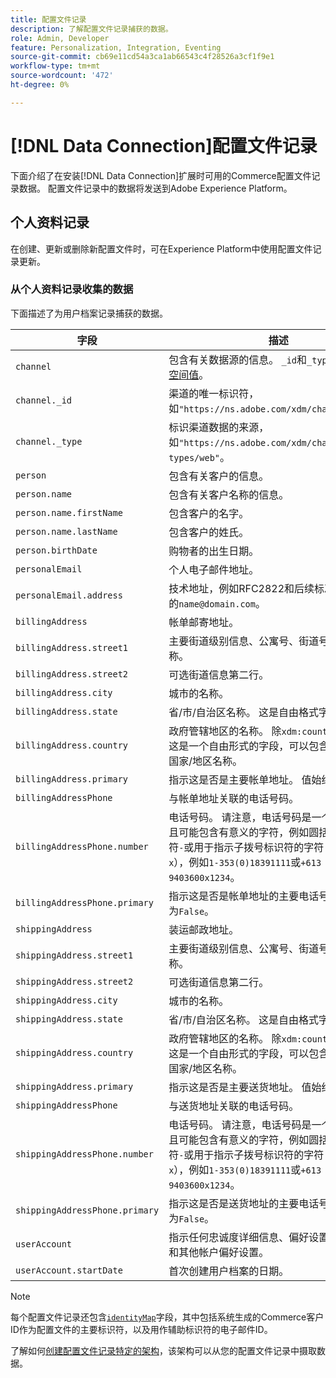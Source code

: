 ```yaml
---
title: 配置文件记录
description: 了解配置文件记录捕获的数据。
role: Admin, Developer
feature: Personalization, Integration, Eventing
source-git-commit: cb69e11cd54a3ca1ab66543c4f28526a3cf1f9e1
workflow-type: tm+mt
source-wordcount: '472'
ht-degree: 0%

---
```


# [!DNL Data Connection]配置文件记录

下面介绍了在安装[!DNL Data Connection]扩展时可用的Commerce配置文件记录数据。 配置文件记录中的数据将发送到Adobe Experience Platform。

## 个人资料记录

在创建、更新或删除新配置文件时，可在Experience Platform中使用配置文件记录更新。

### 从个人资料记录收集的数据

下面描述了为用户档案记录捕获的数据。

| 字段 | 描述 |
|---|---|
| `channel` | 包含有关数据源的信息。 `_id`和`_type`都包含[命名空间值](https://experienceleague.adobe.com/en/docs/experience-platform/xdm/schema/namespaces)。 |
| `channel._id` | 渠道的唯一标识符，如`"https://ns.adobe.com/xdm/channels/web"`。 |
| `channel._type` | 标识渠道数据的来源，如`"https://ns.adobe.com/xdm/channel-types/web"`。 |
| `person` | 包含有关客户的信息。 |
| `person.name` | 包含有关客户名称的信息。 |
| `person.name.firstName` | 包含客户的名字。 |
| `person.name.lastName` | 包含客户的姓氏。 |
| `person.birthDate` | 购物者的出生日期。 |
| `personalEmail` | 个人电子邮件地址。 |
| `personalEmail.address` | 技术地址，例如RFC2822和后续标准中通常定义的`name@domain.com`。 |
| `billingAddress` | 帐单邮寄地址。 |
| `billingAddress.street1` | 主要街道级别信息、公寓号、街道号和街道名称。 |
| `billingAddress.street2` | 可选街道信息第二行。 |
| `billingAddress.city` | 城市的名称。 |
| `billingAddress.state` | 省/市/自治区名称。 这是自由格式字段。 |
| `billingAddress.country` | 政府管辖地区的名称。 除`xdm:countryCode`之外，这是一个自由形式的字段，可以包含任何语言的国家/地区名称。 |
| `billingAddress.primary` | 指示这是否是主要帐单地址。 值始终为`False`。 |
| `billingAddressPhone` | 与帐单地址关联的电话号码。 |
| `billingAddressPhone.number` | 电话号码。 请注意，电话号码是一个字符串，并且可能包含有意义的字符，例如圆括号`()`、连字符`-`或用于指示子拨号标识符的字符（例如分机号`x`），例如`1-353(0)18391111`或`+613 9403600x1234`。 |
| `billingAddressPhone.primary` | 指示这是否是帐单地址的主要电话号码。 值始终为`False`。 |
| `shippingAddress` | 装运邮政地址。 |
| `shippingAddress.street1` | 主要街道级别信息、公寓号、街道号和街道名称。 |
| `shippingAddress.street2` | 可选街道信息第二行。 |
| `shippingAddress.city` | 城市的名称。 |
| `shippingAddress.state` | 省/市/自治区名称。 这是自由格式字段。 |
| `shippingAddress.country` | 政府管辖地区的名称。 除`xdm:countryCode`之外，这是一个自由形式的字段，可以包含任何语言的国家/地区名称。 |
| `shippingAddress.primary` | 指示这是否是主要送货地址。 值始终为`False`。 |
| `shippingAddressPhone` | 与送货地址关联的电话号码。 |
| `shippingAddressPhone.number` | 电话号码。 请注意，电话号码是一个字符串，并且可能包含有意义的字符，例如圆括号`()`、连字符`-`或用于指示子拨号标识符的字符（例如分机号`x`），例如`1-353(0)18391111`或`+613 9403600x1234`。 |
| `shippingAddressPhone.primary` | 指示这是否是送货地址的主要电话号码。 值始终为`False`。 |
| `userAccount` | 指示任何忠诚度详细信息、偏好设置、登录流程和其他帐户偏好设置。 |
| `userAccount.startDate` | 首次创建用户档案的日期。 |

>[!NOTE]
>
>每个配置文件记录还包含[`identityMap`](https://experienceleague.adobe.com/en/docs/experience-platform/xdm/field-groups/profile/identitymap)字段，其中包括系统生成的Commerce客户ID作为配置文件的主要标识符，以及用作辅助标识符的电子邮件ID。

了解如何[创建配置文件记录特定的架构](profile-data.md)，该架构可以从您的配置文件记录中摄取数据。
